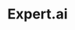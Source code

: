 ---
facebook: https://facebook.com/expertdotai
linkedin: https://linkedin.com/company/expert-ai
logohandle: expertai
sort: expertai
title: Expert.ai
twitter: https://x.com/expertdotai
website: https://www.expert.ai/
youtube: https://youtube.com/c/expertai
---